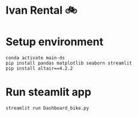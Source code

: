 # Ivan Rental :bike:

# Setup environment
```
conda activate main-ds
pip install pandas matplotlib seaborn streamlit
pip install altair==4.2.2
```

# Run steamlit app
```
streamlit run Dashboard_bike.py
```
